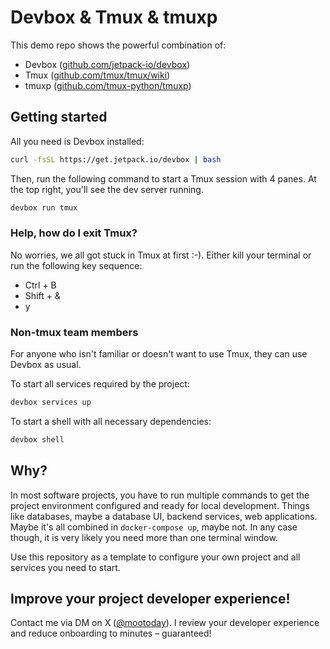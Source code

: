 # Devbox & Tmux & tmuxp

This demo repo shows the powerful combination of:
- Devbox ([github.com/jetpack-io/devbox](https://github.com/jetpack-io/devbox))
- Tmux ([github.com/tmux/tmux/wiki](https://github.com/tmux/tmux/wiki))
- tmuxp ([github.com/tmux-python/tmuxp](https://github.com/tmux-python/tmuxp))

## Getting started

All you need is Devbox installed:

```bash
curl -fsSL https://get.jetpack.io/devbox | bash
```

Then, run the following command to start a Tmux session with 4 panes. At the top right, you'll see the dev server running.

```bash
devbox run tmux
```

### Help, how do I exit Tmux?

No worries, we all got stuck in Tmux at first :-). Either kill your terminal or run the following key sequence:
- Ctrl + B
- Shift + &
- y

### Non-tmux team members

For anyone who isn't familiar or doesn't want to use Tmux, they can use Devbox as usual.

To start all services required by the project:

```bash
devbox services up
```

To start a shell with all necessary dependencies:

```bash
devbox shell
```

## Why?

In most software projects, you have to run multiple commands to get the project environment configured and ready for local development. Things like databases, maybe a database UI, backend services, web applications. Maybe it's all combined in `docker-compose up`, maybe not. In any case though, it is very likely you need more than one terminal window.

Use this repository as a template to configure your own project and all services you need to start.

## Improve your project developer experience!

Contact me via DM on X ([@mootoday](https://x.com/mootoday)). I review your developer experience and reduce onboarding to minutes – guaranteed!

